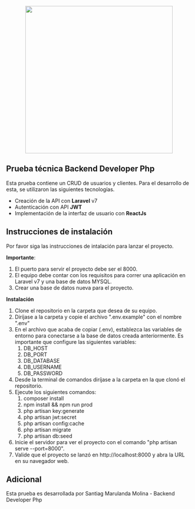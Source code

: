 <p align="center"><img src="https://res.cloudinary.com/dtfbvvkyp/image/upload/v1566331377/laravel-logolockup-cmyk-red.svg" width="400"></p>

## Prueba técnica Backend Developer Php

Esta prueba contiene un CRUD de usuarios y clientes. Para el desarrollo de esta, se utilizaron las siguientes tecnologías.

- Creación de la API con **Laravel** v7
- Autenticación con API **JWT**
- Implementación de la interfaz de usuario con **ReactJs**

## Instrucciones de instalación

Por favor siga las instrucciones de intalación para lanzar el proyecto. 

**Importante**: 
1. El puerto para servir el proyecto debe ser el 8000.
2. El equipo debe contar con los requisitos para correr una aplicación en Laravel v7 y una base de datos MYSQL. 
3. Crear una base de datos nueva para el proyecto.

**Instalación**
1. Clone el repositorio en la carpeta que desea de su equipo.
2. Diríjase a la carpeta y copie el archivo ".env.example" con el nombre ".env"
3. En el archivo que acaba de copiar (.env), establezca las variables de entorno para conectarse a la base de datos creada anteriormente. Es importante que configure las siguientes variables:
    1. DB_HOST
    2. DB_PORT
    3. DB_DATABASE
    4. DB_USERNAME
    5. DB_PASSWORD
4. Desde la terminal de comandos diríjase a la carpeta en la que clonó el repositorio.
5. Ejecute los siguientes comandos:
    1. composer install
    2. npm install && npm run prod
    3. php artisan key:generate
    4. php artisan jwt:secret
    5. php artisan config:cache
    6. php artisan migrate
    7. php artisan db:seed
6. Inicie el servidor para ver el proyecto con el comando "php artisan serve --port=8000". 
7. Valide que el proyecto se lanzó en http://localhost:8000 y abra la URL en su navegador web.


## Adicional

Esta prueba es desarrollada por Santiag Marulanda Molina - Backend Developer Php
